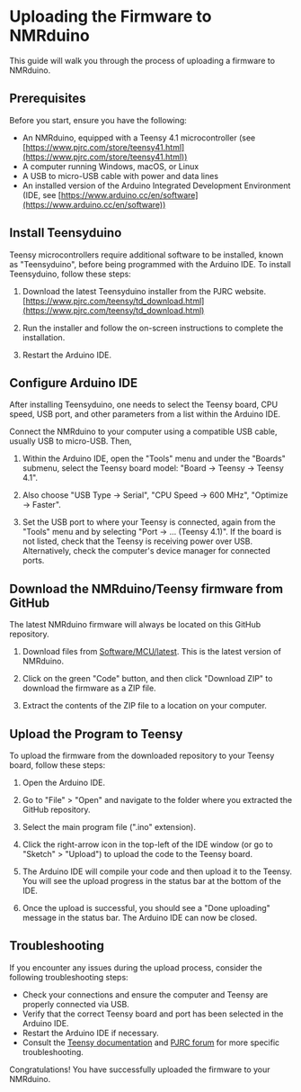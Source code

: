 # Uploading the Firmware to NMRduino

This guide will walk you through the process of uploading a firmware to
NMRduino.

## Prerequisites

Before you start, ensure you have the following:

-    An NMRduino, equipped with a Teensy 4.1 microcontroller (see
[https://www.pjrc.com/store/teensy41.html](https://www.pjrc.com/store/teensy41.html))
-    A computer running Windows, macOS, or Linux
-    A USB to micro-USB cable with power and data lines
-    An installed version of the Arduino Integrated Development
Environment (IDE, see
[https://www.arduino.cc/en/software](https://www.arduino.cc/en/software))


## Install Teensyduino

Teensy microcontrollers require additional software to be installed,
known as "Teensyduino", before being programmed with the Arduino IDE. To
install Teensyduino, follow these steps:

1.   Download the latest Teensyduino installer from the PJRC website.
[https://www.pjrc.com/teensy/td_download.html](https://www.pjrc.com/teensy/td_download.html)

1.   Run the installer and follow the on-screen instructions to complete
the installation.

1.   Restart the Arduino IDE.


## Configure Arduino IDE

After installing Teensyduino, one needs to select the Teensy board, CPU
speed, USB port, and other parameters from a list within the Arduino IDE.

Connect the NMRduino to your computer using a compatible USB cable,
usually USB to micro-USB. Then,

1.    Within the Arduino IDE, open the "Tools" menu and under the
"Boards" submenu, select the Teensy board model: "Board -> Teensy ->
Teensy 4.1".

1.    Also choose "USB Type -> Serial", "CPU Speed -> 600 MHz",
"Optimize -> Faster".

1.    Set the USB port to where your Teensy is connected, again from the
"Tools" menu and by selecting "Port -> ... (Teensy 4.1)".  If the board
is not listed, check that the Teensy is receiving power over USB.
Alternatively, check the computer's device manager for connected ports.


## Download the NMRduino/Teensy firmware from GitHub

The latest NMRduino firmware will always be located on this GitHub
repository.

1.    Download files from [Software/MCU/latest](Software/MCU/latest).  This is the latest version of NMRduino.

1.    Click on the green "Code" button, and then click "Download ZIP" to
download the firmware as a ZIP file.

1.    Extract the contents of the ZIP file to a location on your computer.


## Upload the Program to Teensy

To upload the firmware from the downloaded repository to your Teensy
board, follow these steps:

1.    Open the Arduino IDE.

1.    Go to "File" > "Open" and navigate to the folder where you
extracted the GitHub repository.

1.    Select the main program file (".ino" extension).

1.    Click the right-arrow icon in the top-left of the IDE window (or
go to "Sketch" > "Upload") to upload the code to the Teensy board.

1.    The Arduino IDE will compile your code and then upload it to the
Teensy. You will see the upload progress in the status bar at the bottom
of the IDE.

1.    Once the upload is successful, you should see a "Done uploading"
message in the status bar.  The Arduino IDE can now be closed.


## Troubleshooting

If you encounter any issues during the upload process, consider the
following troubleshooting steps:

-    Check your connections and ensure the computer and Teensy are
properly connected via USB.
-    Verify that the correct Teensy board and port has been selected in
the Arduino IDE.
-    Restart the Arduino IDE if necessary.
-    Consult the [Teensy
documentation](https://www.pjrc.com/teensy/tutorial.html) and [PJRC
forum](https://forum.pjrc.com/) for more specific troubleshooting.

Congratulations! You have successfully uploaded the firmware to your
NMRduino.
